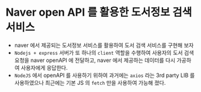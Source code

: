 # Naver open API 를 활용한 도서정보 검색서비스

- naver 에서 제공되는 도서정보 서비스를 활용하여 도서 검색 서비스를 구현해 보자
- `Nodejs + express` 서버가 또 하나의 `client` 역할을 수행하여 사용자의 도서 검색 요청을 naver openAPI 에 전달하고, naver 에서 제공하는 데이터를 다시 가공하여 사용자에게 응답한다.
- `NodeJS` 에서 openAPI 를 사용하기 위하여 과거에는 `axios` 라는 3rd party LIB 를 사용하였으나 최근에는 기본 JS 의 `fetch` 만을 사용하여 가능해 졌다.
